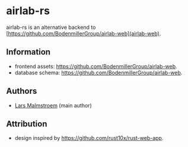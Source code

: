 # airlab-rs

airlab-rs is an alternative backend to [https://github.com/BodenmillerGroup/airlab-web](airlab-web).

## Information

- frontend assets: <https://github.com/BodenmillerGroup/airlab-web>.
- database schema: <https://github.com/BodenmillerGroup/airlab-web>.

## Authors

- [Lars Malmstroem](mailto:lars.malmstroem@uzh.ch) (main author)

## Attribution

- design inspired by <https://github.com/rust10x/rust-web-app>.

